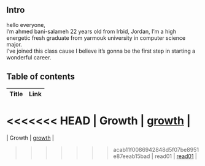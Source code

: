 ## Intro
hello everyone,  
 I’m ahmed bani-salameh 22 years old from Irbid, Jordan, I’m a high energetic fresh graduate from yarmouk university in computer science major.  
  I’ve joined this class cause I believe it’s gonna be the first step in starting a wonderful career. 

## Table of contents
| Title       | Link  | 
| :---        |    :----:   |         
<<<<<<< HEAD
| Growth      | [growth](https://ahmedbani.github.io/reading-notes/Growth)  |
=======
| Growth      | [growth]()  |
>>>>>>> acab11f0086942848d5f07be8951e87eeab15bad
| read01   | [read01](https://ahmedbani.github.io/reading-notes/read01)        |